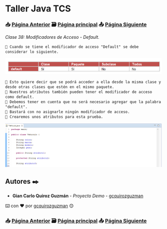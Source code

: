 # Taller Java TCS
### 📥 [Página Anterior](https://github.com/gcquirozguzman/java-tcs-202001/tree/MPPR100001) 🗃️ [Página principal](https://github.com/gcquirozguzman/java-tcs-202001) 📤 [Página Siguiente](https://github.com/gcquirozguzman/java-tcs-202001/tree/MPRI100001)

_Clase 38: Modificadores de Acceso - Default._

```
📢 Cuando se tiene el modificador de acceso "Default" se debe considerar lo siguiente.
```

![Error: imagen no ha sido cargada](https://github.com/gcquirozguzman/java-tcs-202001/blob/Clase-38/imagenes/pagina_38_1.png)

```
📢 Esto quiere decir que se podrá acceder a ella desde la misma clase y desde otras clases que estén en el mismo paquete.
📢 Nuestros atributos también pueden tener el modificador de acceso como default. 
📢 Debemos tener en cuenta que no será necesario agregar que la palabra "default".
📢 Bastará con no asignarle ningún modificador de acceso.
📢 Crearemos unos atributos para esta prueba.
```

![Error: imagen no ha sido cargada](https://github.com/gcquirozguzman/java-tcs-202001/blob/Clase-38/imagenes/pagina_38_2.png)

## Autores ✒️

* **Gian Carlo Quiroz Guzmán** - *Proyecto Demo* - [gcquirozguzman](https://github.com/gcquirozguzman)

⌨️ con ❤️ por [gcquirozguzman](https://github.com/gcquirozguzman) 😊

### 📥 [Página Anterior](https://github.com/gcquirozguzman/java-tcs-202001/tree/MPPR100001) 🗃️ [Página principal](https://github.com/gcquirozguzman/java-tcs-202001) 📤 [Página Siguiente](https://github.com/gcquirozguzman/java-tcs-202001/tree/MPRI100001)
